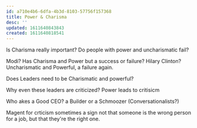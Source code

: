 ```yaml
---
id: a710e4b6-6dfa-4b3d-8103-57756f157368
title: Power & Charisma
desc: ''
updated: 1611640843843
created: 1611640818541
---
```


Is Charisma really important?
Do people with power and uncharismatic fail?

Modi? Has Charisma and Power but a success or failure?
Hilary Clinton? Uncharismatic and Powerful, a failure again.

Does Leaders need to be Charismatic and powerful?

Why even these leaders are criticized? Power leads to critisicm

Who akes a Good CEO? a Builder or a Schmoozer (Conversationalists?)

Magent for crticism sometimes a sign not that someone is the wrong person for a job, but that they're the right one.
